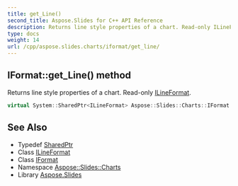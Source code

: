 ```yaml
---
title: get_Line()
second_title: Aspose.Slides for C++ API Reference
description: Returns line style properties of a chart. Read-only ILineFormat.
type: docs
weight: 14
url: /cpp/aspose.slides.charts/iformat/get_line/
---
```

## IFormat::get_Line() method


Returns line style properties of a chart. Read-only [ILineFormat](../../../aspose.slides/ilineformat/).

```cpp
virtual System::SharedPtr<ILineFormat> Aspose::Slides::Charts::IFormat::get_Line()=0
```

## See Also

* Typedef [SharedPtr](../../system/sharedptr/)
* Class [ILineFormat](../../aspose.slides/ilineformat/)
* Class [IFormat](./)
* Namespace [Aspose::Slides::Charts](../)
* Library [Aspose.Slides](../../)